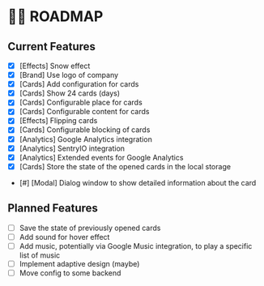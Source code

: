 # 🥷🏻 ROADMAP

## Current Features

- [x] [Effects] Snow effect
- [x] [Brand] Use logo of company
- [x] [Cards] Add configuration for cards
- [x] [Cards] Show 24 cards (days)
- [x] [Cards] Configurable place for cards
- [x] [Cards] Configurable content for cards
- [x] [Effects] Flipping cards
- [x] [Cards] Configurable blocking of cards
- [x] [Analytics] Google Analytics integration
- [x] [Analytics] SentryIO integration
- [x] [Analytics] Extended events for Google Analytics
- [x] [Cards] Store the state of the opened cards in the local storage
- [#] [Modal] Dialog window to show detailed information about the card

## Planned Features

- [ ] Save the state of previously opened cards
- [ ] Add sound for hover effect
- [ ] Add music, potentially via Google Music integration, to play a specific list of music
- [ ] Implement adaptive design (maybe)
- [ ] Move config to some backend
